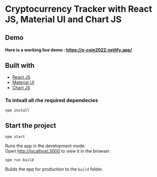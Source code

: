 # Cryptocurrency Tracker with React JS, Material UI and Chart JS

## Demo
#### Here is a working live demo :  https://e-coin2022.netlify.app/

## Built with 

- [React JS](https://reactjs.org/)
- [Material UI](https://v4.mui.com/)
- [Chart JS](https://reactchartjs.github.io/react-chartjs-2/#/)

### To intsall all rhe required dependecies

```
npm install
```

## Start the project

```
npm start
```
Runs the app in the development mode.<br>
Open [http://localhost:3000](http://localhost:3000) to view it in the browser.

```
npm run build
```

Builds the app for production to the `build` folder.<br>